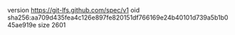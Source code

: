 version https://git-lfs.github.com/spec/v1
oid sha256:aa709d435fea4c126e897fe820151df766169e24b40101d739a5b1b045ae919e
size 2601
